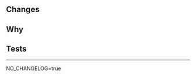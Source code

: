 ## Changes
<!-- Brief summary of your changes that is easy to understand -->

## Why
<!-- Why are these changes needed? Provide the context that the reviewer might be missing.
For example, were there any decisions behind the change that are not reflected in the code itself? -->

## Tests
<!-- How have you tested the changes? -->

---
<!-- If your PR needs to be included in the release notes for next release,
remove the line below and add a separate entry in NEXT_CHANGELOG.md as part of your PR. -->
NO_CHANGELOG=true
